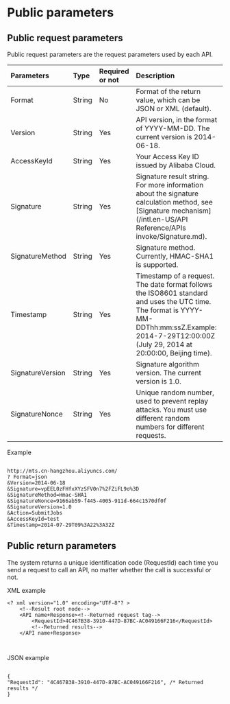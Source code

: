# Public parameters

## Public request parameters

Public request parameters are the request parameters used by each API.

|Parameters|Type|Required or not|Description|
|:---------|:---|:--------------|:----------|
|Format|String|No|Format of the return value, which can be JSON or XML \(default\).|
|Version|String|Yes|API version, in the format of YYYY-MM-DD. The current version is 2014-06-18.|
|AccessKeyId|String|Yes|Your Access Key ID issued by Alibaba Cloud.|
|Signature|String|Yes|Signature result string. For more information about the signature calculation method, see [Signature mechanism](/intl.en-US/API Reference/APIs invoke/Signature.md).|
|SignatureMethod|String|Yes|Signature method. Currently, HMAC-SHA1 is supported.|
|Timestamp|String|Yes|Timestamp of a request. The date format follows the ISO8601 standard and uses the UTC time. The format is YYYY-MM-DDThh:mm:ssZ.Example: 2014-7-29T12:00:00Z \(July 29, 2014 at 20:00:00, Beijing time\).|
|SignatureVersion|String|Yes|Signature algorithm version. The current version is 1.0.|
|SignatureNonce|String|Yes|Unique random number, used to prevent replay attacks. You must use different random numbers for different requests.|

Example

```

http://mts.cn-hangzhou.aliyuncs.com/
? Format=json 
&Version=2014-06-18
&Signature=vpEEL0zFHfxXYzSFV0n7%2FZiFL9o%3D 
&SignatureMethod=Hmac-SHA1
&SignatureNonce=9166ab59-f445-4005-911d-664c1570df0f
&SignatureVersion=1.0
&Action=SubmitJobs
&AccessKeyId=test 
&Timestamp=2014-07-29T09%3A22%3A32Z
```

## Public return parameters

The system returns a unique identification code \(RequestId\) each time you send a request to call an API, no matter whether the call is successful or not.

XML example

```
<? xml version="1.0" encoding="UTF-8"? >
    <!--Result root node--> 
    <API name+Response><!--Returned request tag-->
        <RequestId>4C467B38-3910-447D-87BC-AC049166F216</RequestId>
        <!--Returned results--> 
    </API name+Response>
 
                
```

JSON example

```

{
"RequestId": "4C467B38-3910-447D-87BC-AC049166F216", /* Returned results */
}
```

